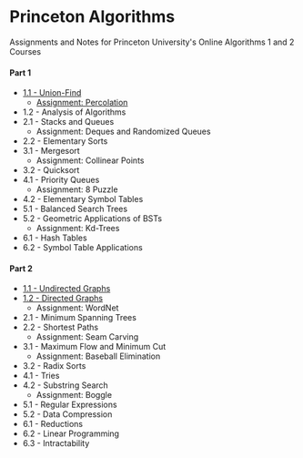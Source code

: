 # Princeton Algorithms

Assignments and Notes for Princeton University's Online Algorithms 1 and 2 Courses

#### Part 1
- [1.1 - Union-Find](https://github.com/Joon7891/Princeton-Algorithms/tree/master/Part%201%20-%20Week%201/Union-Find)
    - [Assignment: Percolation](https://github.com/Joon7891/Princeton-Algorithms/tree/master/Part%201%20-%20Week%201/Assignment%20-%20Percolation)
- 1.2 - Analysis of Algorithms
- 2.1 - Stacks and Queues
    - Assignment: Deques and Randomized Queues
- 2.2 - Elementary Sorts
- 3.1 - Mergesort
    - Assignment: Collinear Points
- 3.2 - Quicksort
- 4.1 - Priority Queues
    - Assignment: 8 Puzzle
- 4.2 - Elementary Symbol Tables
- 5.1 - Balanced Search Trees
- 5.2 - Geometric Applications of BSTs
    - Assignment: Kd-Trees
- 6.1 - Hash Tables
- 6.2 - Symbol Table Applications

#### Part 2
- [1.1 - Undirected Graphs](https://github.com/Joon7891/Princeton-Algorithms/tree/master/Part%202%20-%20Week%201/Undirected%20Graphs)
- [1.2 - Directed Graphs](https://github.com/Joon7891/Princeton-Algorithms/tree/master/Part%202%20-%20Week%201/Undirected%20Graphs)
    - Assignment: WordNet
- 2.1 - Minimum Spanning Trees
- 2.2 - Shortest Paths
    - Assignment: Seam Carving
- 3.1 - Maximum Flow and Minimum Cut
    - Assignment: Baseball Elimination
- 3.2 - Radix Sorts
- 4.1 - Tries
- 4.2 - Substring Search
    - Assignment: Boggle
- 5.1 - Regular Expressions
- 5.2 - Data Compression
- 6.1 - Reductions
- 6.2 - Linear Programming
- 6.3 - Intractability
